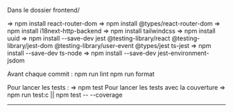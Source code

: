 Dans le dossier frontend/

=> npm install react-router-dom
=> npm install @types/react-router-dom
=> npm install i18next-http-backend
=> npm install tailwindcss
=> npm install uuid
=> npm install --save-dev jest @testing-library/react @testing-library/jest-dom @testing-library/user-event @types/jest ts-jest
=> npm install --save-dev ts-node
=> npm install --save-dev jest-environment-jsdom

Avant chaque commit :
npm run lint
npm run format


Pour lancer les tests :
=> npm test
Pour lancer les tests avec la couverture
=> npm run test:c || npm test -- --coverage

---
